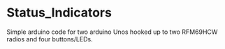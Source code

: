 # Status_Indicators
Simple arduino code for two arduino Unos hooked up to two RFM69HCW radios and four buttons/LEDs.
